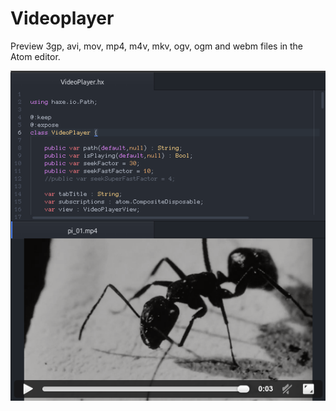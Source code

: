 # Videoplayer

Preview 3gp, avi, mov, mp4, m4v, mkv, ogv, ogm and webm files in the Atom editor.

![Screenshot](data/screenshot.png)
